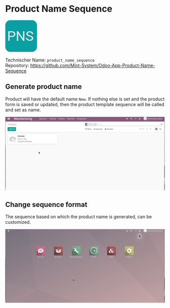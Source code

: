 # Product Name Sequence
![](assets/icon_product_name_sequence.png)

Technischer Name: `product_name_sequence`\
Repository: <https://github.com/Mint-System/Odoo-App-Product-Name-Sequence>

## Generate product name

Product will have the default name `New`. If nothing else is set and the product form is saved or updated, then the product template sequence will be called and set as name.

![Odoo App Product Name Sequence Generate](assets/Odoo%20App%20Product%20Name%20Sequence%20Generate.gif)

## Change sequence format

The sequence based on which the product name is generated, can be customized.

![Odoo App Product Name Sequence Update](assets/Odoo%20App%20Product%20Name%20Sequence%20Update.gif)